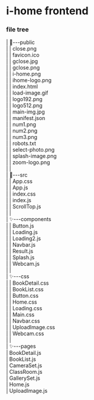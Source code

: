 # i-home frontend


### file tree

|   🎈---public <br/>
|   |       close.png <br/>
|   |       favicon.ico <br/>
|   |       gclose.jpg <br/>
|   |       gclose.png <br/>
|   |       i-home.png <br/>
|   |       ihome-logo.png <br/>
|   |       index.html <br/>
|   |       load-image.gif <br/>
|   |       logo192.png <br/>
|   |       logo512.png <br/>
|   |       main-img.jpg <br/>
|   |       manifest.json <br/>
|   |       num1.png <br/>
|   |       num2.png <br/>
|   |       num3.png <br/>
|   |       robots.txt <br/>
|   |       select-photo.png <br/>
|   |       splash-image.png <br/>
|   |       zoom-logo.png <br/>
|   |        <br/>
|   🎈---src <br/>
|       |   App.css <br/>
|       |   App.js <br/>
|       |   index.css <br/>
|       |   index.js <br/>
|       |   ScrollTop.js <br/>
|       |    <br/>
|       ✨---components <br/>
|       |       Button.js <br/>
|       |       Loading.js <br/>
|       |       Loading2.js <br/>
|       |       Navbar.js <br/>
|       |       Result.js <br/>
|       |       Splash.js <br/>
|       |       Webcam.js <br/>
|       |        <br/>
|       ✨---css <br/>
|       |       BookDetail.css <br/>
|       |       BookList.css <br/>
|       |       Button.css <br/>
|       |       Home.css <br/>
|       |       Loading.css <br/>
|       |       Main.css <br/>
|       |       Navbar.css <br/>
|       |       UploadImage.css <br/>
|       |       Webcam.css <br/>
|       |        <br/>
|       ✨---pages <br/>
|               BookDetail.js <br/>
|               BookList.js <br/>
|               CameraSet.js <br/>
|               ClassRoom.js <br/>
|               GallerySet.js <br/>
|               Home.js <br/>
|               UploadImage.js <br/>
